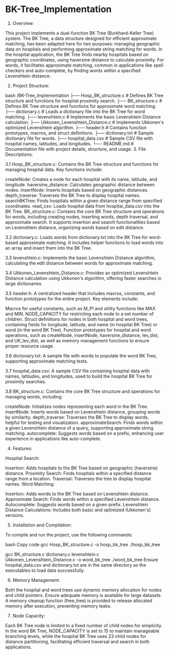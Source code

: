 # BK-Tree_Implementation

1. Overview:

This project implements a dual-function BK Tree (Burkhard-Keller Tree) system. The BK Tree, a data structure designed for efficient approximate matching, has been adapted here for two purposes: managing geographic data on hospitals and performing approximate string matching for words. In the hospital application, the BK Tree finds nearby hospitals based on geographic coordinates, using haversine distance to calculate proximity. For words, it facilitates approximate matching, common in applications like spell checkers and auto-complete, by finding words within a specified Levenshtein distance.

2. Project Structure:

bash
/BK-Tree_Implementation
├── Hosp_BK_structure.c                 # Defines BK Tree structure and functions for hospital proximity search.
├── BK_structure.c                      # Defines BK Tree structure and functions for approximate word matching.
├── dictionary.c                        # Loads a dictionary file into the BK Tree for word matching.
├── levenshtein.c                       # Implements the basic Levenshtein Distance calculation.
├── Ukkonen_Levenshtein_Distance.c      # Implements Ukkonen's optimized Levenshtein algorithm.
├── header.h                            # Contains function prototypes, macros, and struct definitions.
├── dictionary.txt                      # Sample dictionary file for words.
├── hospital_data.csv                   # Sample CSV file with hospital names, latitudes, and longitudes.
└── README.md                           # Documentation file with project details, structure, and usage.
3. File Descriptions:

3.1 Hosp_BK_structure.c: Contains the BK Tree structure and functions for managing hospital data. Key functions include:

createNode: Creates a node for each hospital with its name, latitude, and longitude.
haversine_distance: Calculates geographic distance between nodes.
insertNode: Inserts hospitals based on geographic distances.
depth_traverse: Traverses the BK Tree to display hospital names.
searchBKTree: Finds hospitals within a given distance range from specified coordinates.
read_csv: Loads hospital data from hospital_data.csv into the BK Tree.
BK_structure.c: Contains the core BK Tree structure and operations for words, including creating nodes, inserting words, depth traversal, and approximate search. It supports insertion and search functionalities based on Levenshtein distance, organizing words based on edit distance.

3.2 dictionary.c: Loads words from dictionary.txt into the BK Tree for word-based approximate matching. It includes helper functions to load words into an array and insert them into the BK Tree.

3.3 levenshtein.c: Implements the basic Levenshtein Distance algorithm, calculating the edit distance between words for approximate matching.

3.4 Ukkonen_Levenshtein_Distance.c: Provides an optimized Levenshtein Distance calculation using Ukkonen's algorithm, offering faster searches in large dictionaries.

3.5 header.h: A centralized header that includes macros, constants, and function prototypes for the entire project. Key elements include:

Macros for useful constants, such as M_PI and utility functions like MAX and MIN.
NODE_CAPACITY for restricting each node to a set number of children.
Struct definitions for nodes in both hospital and word trees, containing fields for longitude, latitude, and name (in hospital BK Tree) or word (in the word BK Tree).
Function prototypes for hospital and word operations, such as createNode, insertNode, haversine_distance, lev_dist, and UK_lev_dist, as well as memory management functions to ensure proper resource usage.

3.6 dictionary.txt: A sample file with words to populate the word BK Tree, supporting approximate matching tests.

3.7 hospital_data.csv: A sample CSV file containing hospital data with names, latitudes, and longitudes, used to build the hospital BK Tree for proximity searches.

3.8 BK_structure.c: Contains the core BK Tree structure and operations for managing words, including:

createNode: Initializes nodes representing each word in the BK Tree.
insertNode: Inserts words based on Levenshtein distance, grouping words by similarity.
depth_traverse: Traverses the BK Tree to display words, helpful for testing and visualization.
approximateSearch: Finds words within a given Levenshtein distance of a query, supporting approximate string matching.
autocomplete: Suggests words based on a prefix, enhancing user experience in applications like auto-complete.

4. Features:

Hospital Search:

Insertion: Adds hospitals to the BK Tree based on geographic (haversine) distance.
Proximity Search: Finds hospitals within a specified distance range from a location.
Traversal: Traverses the tree to display hospital names.
Word Matching:

Insertion: Adds words to the BK Tree based on Levenshtein distance.
Approximate Search: Finds words within a specified Levenshtein distance.
Autocomplete: Suggests words based on a given prefix.
Levenshtein Distance Calculations: Includes both basic and optimized (Ukkonen's) versions.

5. Installation and Compilation:

To compile and run the project, use the following commands:

bash
Copy code
gcc Hosp_BK_structure.c -o hosp_bk_tree
./hosp_bk_tree

gcc BK_structure.c dictionary.c levenshtein.c Ukkonen_Levenshtein_Distance.c -o word_bk_tree
./word_bk_tree
Ensure hospital_data.csv and dictionary.txt are in the same directory as the executables to load data successfully.

6. Memory Management:

Both the hospital and word trees use dynamic memory allocation for nodes and child pointers. Ensure adequate memory is available for large datasets. A memory cleanup function (free_tree) is provided to release allocated memory after execution, preventing memory leaks.

7. Node Capacity:

Each BK Tree node is limited to a fixed number of child nodes for simplicity. In the word BK Tree, NODE_CAPACITY is set to 15 to maintain manageable branching levels, while the hospital BK Tree uses 23 child nodes for distance partitioning, facilitating efficient traversal and search in both applications.
